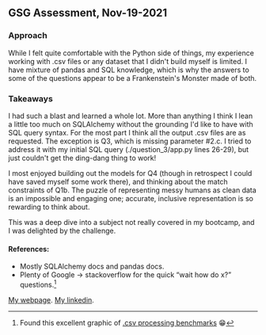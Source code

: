 ## GSG Assessment, Nov-19-2021

### Approach
While I felt quite comfortable with the Python side of things, my experience working with .csv files or any dataset that I didn't build myself is limited. I have mixture of pandas and SQL knowledge, which is why the answers to some of the questions appear to be a Frankenstein's Monster made of both.

### Takeaways
I had such a blast and learned a whole lot. More than anything I think I lean a little too much on SQLAlchemy without the grounding I'd like to have with SQL query syntax. For the most part I think all the output .csv files are as requested. The exception is Q3, which is missing parameter #2.c. I tried to address it with my initial SQL query (./question_3/app.py lines 26-29), but just couldn't get the ding-dang thing to work!

I most enjoyed building out the models for Q4 (though in retrospect I could have saved myself some work there), and thinking about the match constraints of Q1b. The puzzle of representing messy humans as clean data is an impossible and engaging one; accurate, inclusive representation is so rewarding to think about.

This was a deep dive into a subject not really covered in my bootcamp, and I was delighted by the challenge.

#### References:
 - Mostly SQLAlchemy docs and pandas docs.
 - Plenty of Google -> stackoverflow for the quick “wait how do x?” questions.[^1]

[My webpage](www.noamblanks.com).
[My linkedin](https://www.linkedin.com/in/noam-blanks/).

[^1]:Found this excellent graphic of [.csv processing benchmarks](https://user-images.githubusercontent.com/1036561/50426108-8c828480-083a-11e9-9a4d-f2b36bc47d2a.png) :grin:

